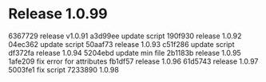 # Release 1.0.99

6367729 release v1.0.91
a3d99ee update script
190f930 release 1.0.92
04ec362 update script
50aaf73 release 1.0.93
c51f286 update script
df372fa release 1.0.94
5204ebd update min file
2b1183b release 1.0.95
1afe209 fix error for attributes
fb1df57 release 1.0.96
61d5743 release 1.0.97
5003fe1 fix script
7233890 1.0.98
